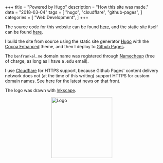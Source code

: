 +++
title = "Powered by Hugo"
description = "How this site was made." 
date = "2018-03-04"
tags = [
    "hugo",
    "cloudflare",
    "github-pages",
]
categories = [
    "Web Development",
]
+++

The source code for this website can be found [here](https://github.com/benfrankel/my-portfolio), and the static site itself can be found [here](https://github.com/benfrankel/benfrankel.github.io).

I build the site from source using the static site generator [Hugo] with the [Cocoa Enhanced] theme, and then I deploy to [Github Pages].

The `benfrankel.me` domain name was registered through [Namecheap] \(free of charge, as long as I have a .edu email).

I use [Cloudflare] for HTTPS support, because Github Pages' content delivery network does not (at the time of this writing) support HTTPS for custom domain names. See [here](https://gist.github.com/coolaj86/e07d42f5961c68fc1fc8) for the latest news on that front.

The logo was drawn with [Inkscape].

<div style="display: flex; justify-content: center;">
  <img src="/img/logo.svg" alt="Logo" style="width: 200px;" />
</div>

[Hugo]: https://gohugo.io/
[Cocoa Enhanced]: https://github.com/mtn/cocoa-eh-hugo-theme/
[Github Pages]: https://pages.github.com/
[Namecheap]: https://www.namecheap.com/
[Cloudflare]: https://www.cloudflare.com/
[Inkscape]: https://inkscape.org/en/

